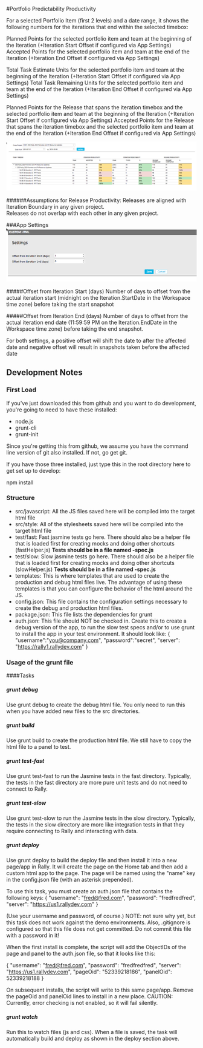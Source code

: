 #Portfolio Predictability Productivity

For a selected Portfolio Item (first 2 levels) and a date range, it shows the following numbers for the iterations that end within the selected timebox:

Planned Points for the selected portfolio item and team at the beginning of the Iteration (+Iteration Start Offset if configured via App Settings)
Accepted Points for the selected portfolio item and team at the end of the Iteration (+Iteration End Offset if configured via App Settings)

Total Task Estimate Units for the selected portfolio item and team at the beginning of the Iteration (+Iteration Start Offset if configured via App Settings)
Total Task Remaining Units for the selected portfolio item and team at the end of the Iteration (+Iteration End Offset if configured via App Settings)

Planned Points for the Release that spans the iteration timebox and the selected portfolio item and team at the beginning of the Iteration (+Iteration Start Offset if configured via App Settings)
Accepted Points for the Release that spans the iteration timebox and the selected portfolio item and team at the end of the Iteration (+Iteration End Offset if configured via App Settings)

![ScreenShot](/images/portfolio-predictability-productivity.png)


######Assumptions for Release Productivity:
Releases are aligned with Iteration Boundary in any given project.  
Releases do not overlap with each other in any given project.

###App Settings
![ScreenShot](/images/portfolio-predictability-productivity-settings.png)

#####Offset from Iteration Start (days) 
Number of days to offset from the actual iteration start (midnight on the Iteration.StartDate in the Workspace time zone) before taking the start snapshot

#####Offset from Iteration End (days) 
Number of days to offset from the actual iteration end date (11:59:59 PM on the Iteration.EndDate in the Workspace time zone) before taking the end snapshot.  

For both settings, a positive offset will shift the date to after the affected date and negative offset will result in snapshots taken before the affected date


## Development Notes

### First Load

If you've just downloaded this from github and you want to do development, 
you're going to need to have these installed:

 * node.js
 * grunt-cli
 * grunt-init
 
Since you're getting this from github, we assume you have the command line
version of git also installed.  If not, go get git.

If you have those three installed, just type this in the root directory here
to get set up to develop:

  npm install

### Structure

  * src/javascript:  All the JS files saved here will be compiled into the 
  target html file
  * src/style: All of the stylesheets saved here will be compiled into the 
  target html file
  * test/fast: Fast jasmine tests go here.  There should also be a helper 
  file that is loaded first for creating mocks and doing other shortcuts
  (fastHelper.js) **Tests should be in a file named <something>-spec.js**
  * test/slow: Slow jasmine tests go here.  There should also be a helper
  file that is loaded first for creating mocks and doing other shortcuts 
  (slowHelper.js) **Tests should be in a file named <something>-spec.js**
  * templates: This is where templates that are used to create the production
  and debug html files live.  The advantage of using these templates is that
  you can configure the behavior of the html around the JS.
  * config.json: This file contains the configuration settings necessary to
  create the debug and production html files.  
  * package.json: This file lists the dependencies for grunt
  * auth.json: This file should NOT be checked in.  Create this to create a
  debug version of the app, to run the slow test specs and/or to use grunt to
  install the app in your test environment.  It should look like:
    {
        "username":"you@company.com",
        "password":"secret",
        "server": "https://rally1.rallydev.com"
    }
  
### Usage of the grunt file
####Tasks
    
##### grunt debug

Use grunt debug to create the debug html file.  You only need to run this when you have added new files to
the src directories.

##### grunt build

Use grunt build to create the production html file.  We still have to copy the html file to a panel to test.

##### grunt test-fast

Use grunt test-fast to run the Jasmine tests in the fast directory.  Typically, the tests in the fast 
directory are more pure unit tests and do not need to connect to Rally.

##### grunt test-slow

Use grunt test-slow to run the Jasmine tests in the slow directory.  Typically, the tests in the slow
directory are more like integration tests in that they require connecting to Rally and interacting with
data.

##### grunt deploy

Use grunt deploy to build the deploy file and then install it into a new page/app in Rally.  It will create the page on the Home tab and then add a custom html app to the page.  The page will be named using the "name" key in the config.json file (with an asterisk prepended).

To use this task, you must create an auth.json file that contains the following keys:
{
    "username": "fred@fred.com",
    "password": "fredfredfred",
    "server": "https://us1.rallydev.com"
}

(Use your username and password, of course.)  NOTE: not sure why yet, but this task does not work against the demo environments.  Also, .gitignore is configured so that this file does not get committed.  Do not commit this file with a password in it!

When the first install is complete, the script will add the ObjectIDs of the page and panel to the auth.json file, so that it looks like this:

{
    "username": "fred@fred.com",
    "password": "fredfredfred",
    "server": "https://us1.rallydev.com",
    "pageOid": "52339218186",
    "panelOid": 52339218188
}

On subsequent installs, the script will write to this same page/app. Remove the
pageOid and panelOid lines to install in a new place.  CAUTION:  Currently, error checking is not enabled, so it will fail silently.

##### grunt watch

Run this to watch files (js and css).  When a file is saved, the task will automatically build and deploy as shown in the deploy section above.

